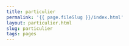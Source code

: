 ```yaml
---
title: particulier
permalink: '{{ page.fileSlug }}/index.html'
layout: particulier.html
slug: particulier
tags: pages
---
```



